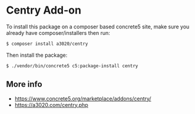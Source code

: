# Centry Add-on

To install this package on a composer based concrete5 site, make sure you already have composer/installers then run:

```sh
$ composer install a3020/centry
```

Then install the package:

```sh
$ ./vendor/bin/concrete5 c5:package-install centry
```

## More info
- https://www.concrete5.org/marketplace/addons/centry/
- https://a3020.com/centry.php
